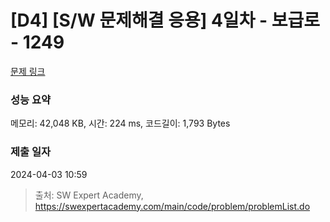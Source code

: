 # [D4] [S/W 문제해결 응용] 4일차 - 보급로 - 1249 

[문제 링크](https://swexpertacademy.com/main/code/problem/problemDetail.do?contestProbId=AV15QRX6APsCFAYD) 

### 성능 요약

메모리: 42,048 KB, 시간: 224 ms, 코드길이: 1,793 Bytes

### 제출 일자

2024-04-03 10:59



> 출처: SW Expert Academy, https://swexpertacademy.com/main/code/problem/problemList.do